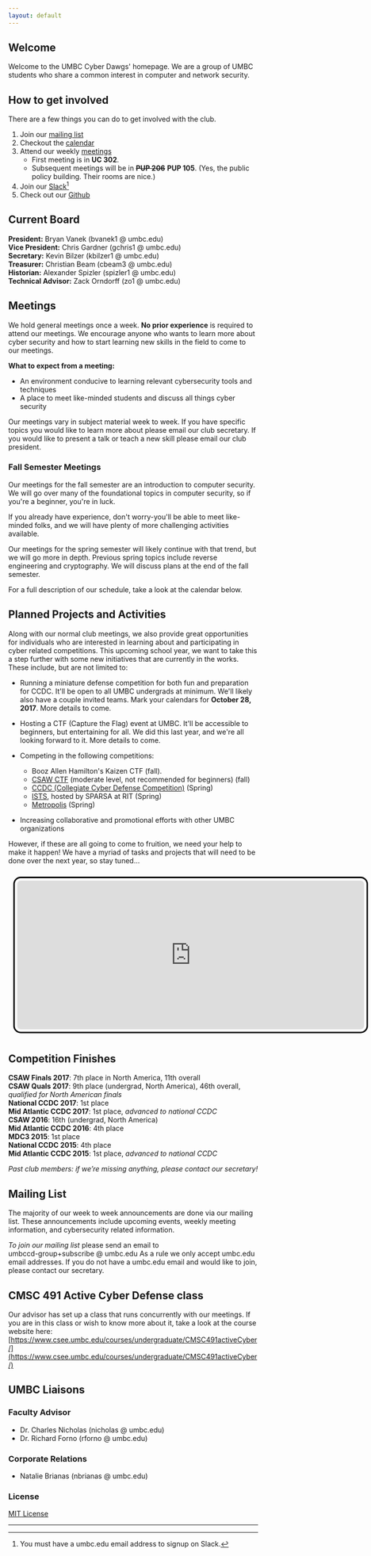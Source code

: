 ```yaml
---
layout: default
---
```


## Welcome

Welcome to the UMBC Cyber Dawgs' homepage. We are a group of UMBC students who
share a common interest in computer and network security.


## How to get involved 

There are a few things you can do to get involved with the club.

1. Join our [mailing list](#mailinglist)
2. Checkout the [calendar](#calendar)
3. Attend our weekly [meetings](#meetings)
    * First meeting is in **UC 302**.
    * Subsequent meetings will be in ~~**PUP 206**~~ **PUP 105**. (Yes, the
    public policy building. Their rooms are nice.)
4. Join our [Slack](https://umbccd.slack.com)[^1]
5. Check out our [Github](https://github.com/UMBCCyberDawgs)

## Current Board

**President:** Bryan Vanek (bvanek1 @ umbc.edu)  
**Vice President:** Chris Gardner (gchris1 @ umbc.edu)  
**Secretary:** Kevin Bilzer (kbilzer1 @ umbc.edu)  
**Treasurer:** Christian Beam (cbeam3 @ umbc.edu)  
**Historian:** Alexander Spizler (spizler1 @ umbc.edu)  
**Technical Advisor:** Zack Orndorff (zo1 @ umbc.edu)  

## <a name="meetings">Meetings</a>

We hold general meetings once a week. **No prior experience** is required to
attend our meetings. We encourage anyone who wants to learn more about cyber
security and how to start learning new skills in the field to come to our
meetings.

**What to expect from a meeting:**

* An environment conducive to learning relevant cybersecurity tools and
techniques
* A place to meet like-minded students and discuss all things cyber security 


Our meetings vary in subject material week to week. If you have specific topics
you would like to learn more about please email our club secretary. If you
would like to present a talk or teach a new skill please email our club
president.

### Fall Semester Meetings

Our meetings for the fall semester are an introduction to computer security. We
will go over many of the foundational topics in computer security, so if you're
a beginner, you're in luck.

If you already have experience, don't worry-you'll be able to meet like-minded
folks, and we will have plenty of more challenging activities available.

Our meetings for the spring semester will likely continue with that trend, but
we will go more in depth. Previous spring topics include reverse engineering and
cryptography. We will discuss plans at the end of the fall semester.

For a full description of our schedule, take a look at the calendar below.

## Planned Projects and Activities

Along with our normal club meetings, we also provide great opportunities for
individuals who are interested in learning about and participating in cyber
related competitions. This upcoming school year, we want to take this a step
further with some new initiatives that are currently in the works. These
include, but are not limited to:

* Running a miniature defense competition for both fun and preparation for CCDC.
  It'll be open to all UMBC undergrads at minimum. We'll likely also have a
  couple invited teams. Mark your calendars for **October 28, 2017**. More
  details to come.

* Hosting a CTF (Capture the Flag) event at UMBC. It'll be accessible to
  beginners, but entertaining for all. We did this last year, and we're all
  looking forward to it. More details to come.

* Competing in the following competitions:
    * Booz Allen Hamilton's Kaizen CTF (fall).
    * [CSAW CTF](https://csaw.engineering.nyu.edu/ctf)
      (moderate level, not recommended for beginners) (fall)
    * [CCDC (Collegiate Cyber Defense Competition)](http://maccdc.org/) (Spring)
    * [ISTS](https://ists.sparsa.org/), hosted by SPARSA at RIT (Spring)
    * [Metropolis](https://www.cyberskyline.com/events/metropolis) (Spring)

* Increasing collaborative and promotional efforts with other UMBC organizations

However, if these are all going to come to fruition, we need your help to
make it happen! We have a myriad of tasks and projects that will need to be done
over the next year, so stay tuned...

<div style="text-align: center;">
  <a name="calendar"><iframe src="https://calendar.google.com/calendar/embed?mode=AGENDA&amp;height=300&amp;wkst=1&amp;bgcolor=%23ffffff&amp;src=umbc.edu_sua9otosc8mchuu17od417duh8%40group.calendar.google.com&amp;color=%23B1365F&amp;ctz=America%2FNew_York" style="margin: 10px; padding: 5px; border: 3px solid black; border-radius: 15px;" width="700" height="300" frameborder="0" scrolling="no"></iframe></a>
</div>

## <a name="finishes">Competition Finishes</a>

**CSAW Finals 2017**: 7th place in North America, 11th overall  
**CSAW Quals 2017**: 9th place (undergrad, North America), 46th overall, *qualified for North American finals*  
**National CCDC 2017**: 1st place  
**Mid Atlantic CCDC 2017**: 1st place, *advanced to national CCDC*  
**CSAW 2016**: 16th (undergrad, North America)  
**Mid Atlantic CCDC 2016**: 4th place  
**MDC3 2015**: 1st place  
**National CCDC 2015**: 4th place  
**Mid Atlantic CCDC 2015**: 1st place, *advanced to national CCDC*  

*Past club members: if we’re missing anything, please contact our secretary!*

## <a name="mailinglist">Mailing List</a>

The majority of our week to week announcements are done via our mailing list.
These announcements include upcoming events, weekly meeting information, and
cybersecurity related information.

*To join our mailing list* please send an email to  
umbccd-group+subscribe @ umbc.edu As a rule we only accept umbc.edu email
addresses. If you do not have a umbc.edu email and would like to join, please
contact our secretary.

## <a name="activecyberdefense">CMSC 491 Active Cyber Defense class

Our advisor has set up a class that runs concurrently with our meetings. If you
are in this class or wish to know more about it, take a look at the course
website here: [https://www.csee.umbc.edu/courses/undergraduate/CMSC491activeCyber/](https://www.csee.umbc.edu/courses/undergraduate/CMSC491activeCyber/)

## UMBC Liaisons

### Faculty Advisor 

* Dr. Charles Nicholas (nicholas @ umbc.edu)  
* Dr. Richard Forno (rforno @ umbc.edu)  

### Corporate Relations
*  Natalie Brianas (nbrianas @ umbc.edu) 


### License

[MIT License](http://umbccyberdawgs.github.io/LICENSE.txt)

---
[^1]: You must have a umbc.edu email address to signup on Slack.
